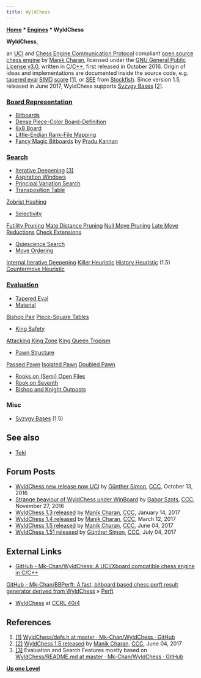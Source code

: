 ```yaml
---
title: WyldChess
---
```

**[Home](Home "Home") \* [Engines](Engines "Engines") \* WyldChess**


**WyldChess**,  

an [UCI](UCI "UCI") and [Chess Engine Communication Protocol](Chess_Engine_Communication_Protocol "Chess Engine Communication Protocol") compliant [open source chess engine](Category:Open_Source "Category:Open Source") by [Manik Charan](Manik_Charan "Manik Charan"), licensed under the [GNU General Public License v3.0](Free_Software_Foundation#GPL "Free Software Foundation"), written in [C](C "C")/[C++](Cpp "Cpp"), first released in October 2016. 
Origin of ideas and implementations are documented inside the source code, e.g. [tapered eval](Tapered_Eval "Tapered Eval") [SIMD](SIMD_and_SWAR_Techniques "SIMD and SWAR Techniques") [score](Score "Score") <a id="cite-note-1" href="#cite-ref-1">[1]</a>, or [SEE](SEE_-_The_Swap_Algorithm "SEE - The Swap Algorithm") from [Stockfish](Stockfish "Stockfish"). 
Since version 1.5, released in June 2017, WyldChess supports [Syzygy Bases](Syzygy_Bases "Syzygy Bases") <a id="cite-note-2" href="#cite-ref-2">[2]</a>.



### [Board Representation](Board_Representation "Board Representation")


* [Bitboards](Bitboards "Bitboards")
* [Dense Piece-Color Board-Definition](Bitboard_Board-Definition#SixTwo "Bitboard Board-Definition")
* [8x8 Board](8x8_Board "8x8 Board")
* [Little-Endian Rank-File Mapping](Square_Mapping_Considerations#LittleEndianRankFileMapping "Square Mapping Considerations")
* [Fancy Magic Bitboards](Magic_Bitboards#Fancy "Magic Bitboards") by [Pradu Kannan](Pradu_Kannan "Pradu Kannan")


### [Search](Search "Search")


* [Iterative Deepening](Iterative_Deepening "Iterative Deepening") <a id="cite-note-3" href="#cite-ref-3">[3]</a>
* [Aspiration Windows](Aspiration_Windows "Aspiration Windows")
* [Principal Variation Search](Principal_Variation_Search "Principal Variation Search")
* [Transposition Table](Transposition_Table "Transposition Table")


 [Zobrist Hashing](Zobrist_Hashing "Zobrist Hashing")
* [Selectivity](Selectivity "Selectivity")


 [Futility Pruning](Futility_Pruning "Futility Pruning")
 [Mate Distance Pruning](Mate_Distance_Pruning "Mate Distance Pruning")
 [Null Move Pruning](Null_Move_Pruning "Null Move Pruning")
 [Late Move Reductions](Late_Move_Reductions "Late Move Reductions")
 [Check Extensions](Check_Extensions "Check Extensions")
* [Quiescence Search](Quiescence_Search "Quiescence Search")
* [Move Ordering](Move_Ordering "Move Ordering")


 [Internal Iterative Deepening](Internal_Iterative_Deepening "Internal Iterative Deepening")
 [Killer Heuristic](Killer_Heuristic "Killer Heuristic")
 [History Heuristic](History_Heuristic "History Heuristic") (1.5)
 [Countermove Heuristic](Countermove_Heuristic "Countermove Heuristic")
### [Evaluation](Evaluation "Evaluation")


* [Tapered Eval](Tapered_Eval "Tapered Eval")
* [Material](Material "Material")


 [Bishop Pair](Bishop_Pair "Bishop Pair")
 [Piece-Square Tables](Piece-Square_Tables "Piece-Square Tables")
* [King Safety](King_Safety "King Safety")


 [Attacking King Zone](King_Safety#Attacking "King Safety")
 [King Queen Tropism](King_Safety#KingTropism "King Safety")
* [Pawn Structure](Pawn_Structure "Pawn Structure")


 [Passed Pawn](Passed_Pawn "Passed Pawn")
 [Isolated Pawn](Isolated_Pawn "Isolated Pawn")
 [Doubled Pawn](Doubled_Pawn "Doubled Pawn")
* [Rooks on (Semi) Open Files](Rook_on_Open_File "Rook on Open File")
* [Rook on Seventh](Rook_on_Seventh "Rook on Seventh")
* [Bishop and Knight Outposts](Outposts "Outposts")


### Misc


* [Syzygy Bases](Syzygy_Bases "Syzygy Bases") (1.5)


## See also


* [Teki](index.php?title=Teki&action=edit&redlink=1 "Teki (page does not exist)")


## Forum Posts


* [WyldChess new release now UCI](http://www.talkchess.com/forum/viewtopic.php?t=61700) by [Günther Simon](G%C3%BCnther_Simon "Günther Simon"), [CCC](CCC "CCC"), October 13, 2016
* [Strange beaviour of WyldChess under WinBoard](http://www.talkchess.com/forum/viewtopic.php?t=62290) by [Gabor Szots](Gabor_Szots "Gabor Szots"), [CCC](CCC "CCC"), November 27, 2016
* [WyldChess 1.3 released](http://www.talkchess.com/forum/viewtopic.php?t=62823) by [Manik Charan](Manik_Charan "Manik Charan"), [CCC](CCC "CCC"), January 14, 2017
* [WyldChess 1.4 released](http://www.talkchess.com/forum/viewtopic.php?t=63423) by [Manik Charan](Manik_Charan "Manik Charan"), [CCC](CCC "CCC"), March 12, 2017
* [WyldChess 1.5 released](http://www.talkchess.com/forum/viewtopic.php?t=64174) by [Manik Charan](Manik_Charan "Manik Charan"), [CCC](CCC "CCC"), June 04, 2017
* [WyldChess 1.51 released](http://www.talkchess.com/forum3/viewtopic.php?f=2&t=64506) by [Günther Simon](G%C3%BCnther_Simon "Günther Simon"), [CCC](CCC "CCC"), July 04, 2017


## External Links


* [GitHub - Mk-Chan/WyldChess: A UCI/Xboard compatible chess engine in C/C++](https://github.com/Mk-Chan/WyldChess)


 [GitHub - Mk-Chan/BBPerft: A fast, bitboard based chess perft result generator derived from WyldChess](https://github.com/Mk-Chan/BBPerft) » [Perft](Perft "Perft")
* [WyldChess](http://ccrl.chessdom.com/ccrl/404/cgi/compare_engines.cgi?family=WyldChess&print=Rating+list&print=Results+table&print=LOS+table&print=Ponder+hit+table&print=Eval+difference+table&print=Comopp+gamenum+table&print=Overlap+table&print=Score+with+common+opponents) at [CCRL 40/4](CCRL "CCRL")


## References


1. <a id="cite-ref-1" href="#cite-note-1">[1]</a> [WyldChess/defs.h at master · Mk-Chan/WyldChess · GitHub](https://github.com/Mk-Chan/WyldChess/blob/master/src/defs.h)
2. <a id="cite-ref-2" href="#cite-note-2">[2]</a> [WyldChess 1.5 released](http://www.talkchess.com/forum/viewtopic.php?t=64174) by [Manik Charan](Manik_Charan "Manik Charan"), [CCC](CCC "CCC"), June 04, 2017
3. <a id="cite-ref-3" href="#cite-note-3">[3]</a> Evaluation and Search Features mostly based on [WyldChess/README.md at master · Mk-Chan/WyldChess · GitHub](https://github.com/Mk-Chan/WyldChess/blob/master/README.md)

**[Up one Level](Engines "Engines")**







 
